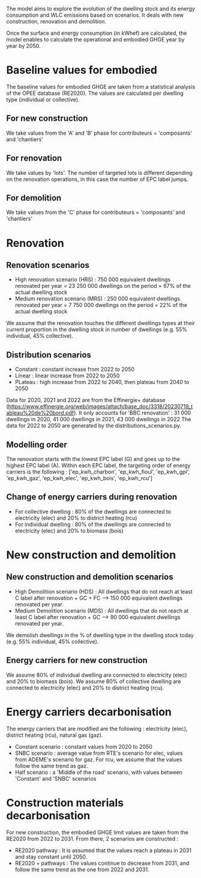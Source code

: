 The model aims to explore the evolution of the dwelling stock and its energy consumption and WLC emissions based on scenarios. 
It deals with new construction, renovation and demolition.

Once the surface and energy consumption (in kWhef) are calculated, 
the model enables to calculate the operational and embodied GHGE year by year by 2050.

# Baseline values for embodied 
The baseline values for embodied GHGE are taken from a statistical analysis of the OPEE database (RE2020).
The values are calculated per dwelling type (individual or collective).

## For new construction
We take values from the 'A' and 'B' phase for contributeurs = 'composants' and 'chantiers'

## For renovation
We take values by 'lots'. The number of targeted lots is different depending on the renovation operations, in this case
the number of EPC label jumps. 

## For demolition
We take values from the 'C' phase for contributeurs = 'composants' and 'chantiers'

# Renovation
## Renovation scenarios
- High renovation scenario (HRS) : 750 000 equivalent dwellings renovated per year = 23 250 000 dwellings on the period = 67% of the actual dwelling stock
- Medium renovation scenario (MRS) : 250 000 equivalent dwellings renovated per year = 7 750 000 dwellings on the period = 22% of the actual dwelling stock

We assume that the renovation touches the different dwellings types 
at their current proportion in the dwelling stock in number of dwellings (e.g. 55% individual, 45% collective).

## Distribution scenarios
- Constant : constant increase from 2022 to 2050
- Linear : linear increase from 2022 to 2050
- PLateau : high increase from 2022 to 2040, then plateau from 2040 to 2050

Data for 2020, 2021 and 2022 are from the Effinergie+ database (https://www.effinergie.org/web/images/attach/base_doc/3318/20230719_tableau%20de%20bord.pdf). 
It only accounts for 'BBC renovation' : 31 000 dwellings in 2020, 41 000 dwellings in 2021, 43 000 dwellings in 2022
The data for 2022 to 2050 are generated by the distributions_scenarios.py. 

## Modelling order
The renovation starts with the lowest EPC label (G) and goes up to the highest EPC label (A).
Within each EPC label, the targeting order of energy carriers is the following : ['ep_kwh_charbon', 'ep_kwh_fioul', 'ep_kwh_gpl', 'ep_kwh_gaz', 'ep_kwh_elec', 'ep_kwh_bois',
                            'ep_kwh_rcu']

## Change of energy carriers during renovation
- For collective dwelling : 80% of the dwellings are connected to electricity (elec) and 20% to district heating (rcu)
- For individual dwelling : 80% of the dwellings are connected to electricity (elec) and 20% to biomass (bois)

# New construction and demolition
## New construction and demolition scenarios
- High Demolition scenario (HDS) : All dwellings that do not reach at least C label after renovation + GC + FC --> 150 000 equivalent dwellings renovated per year.
- Medium Demolition scenario (MDS) : All dwellings that do not reach at least C label after renovation + GC --> 90 000 equivalent dwellings renovated per year.

We demolish dwellings in the % of dwelling type in the dwelling stock today (e.g. 55% individual, 45% collective).

## Energy carriers for new construction
We assume 80% of individual dwelling are connected to electricity (elec) and 20% to biomass (bois).
We assume 80% of collective dwelling are connected to electricity (elec) and 20% to district heating (rcu).

# Energy carriers decarbonisation
The energy carriers that are modified are the following : electricity (elec), district heating (rcu), natural gas (gaz). 

- Constant scenario : constant values from 2020 to 2050
- SNBC scenario : average value from RTE's scenario for elec, values from ADEME's scenario for gaz. For rcu, we assume that the values follow the same trend as gaz.
- Half scenario : a 'Middle of the road' scenario, with values between 'Constant' and 'SNBC' scenarios

# Construction materials decarbonisation
For new construction, the embodied GHGE limit values are taken from the RE2020 from 2022 to 2031. From there, 2 scenarios are constructed : 
- RE2020 pathway : It is assumed that the values reach a plateau in 2031 and stay constant until 2050.
- RE2020 + pathways : The values continue to decrease from 2031, and follow the same trend as the one from 2022 and 2031.